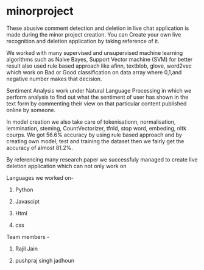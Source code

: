 # minorproject

These abusive comment detection and deletion in live chat application is made during the minor project creation. You can Create your own live recognition and deletion application 
by taking reference of it. 

We worked with many supervised and unsupervised machine learning algorithms such as Naive Bayes, Support Vector machine (SVM) for better result also used rule based approach like 
afinn, textblob, glove, word2vec which work on Bad or Good classification on data array where 0,1,and negative number makes that decision.

Sentiment Analysis work under Natural Language Processing in which we perform analysis to find out what the sentiment of user has shown in the text form by commenting their view 
on that particular content published online by someone.

In model creation we also take care of tokenisationn, normalisation, lemmination, steming, CountVectorizer, tfnld, stop word, embeding, nltk courps. We got 56.6% accuracy by using rule based approach and by creating own model, test and training the dataset then we fairly get the accuracy of almost 81.2%.

By referencing many research paper we successfuly managed to create live deletion application which can not only work on 

Languages we worked on-

1. Python 

2. Javascipt 
 
3. Html 

6. css 

Team members -

1. Rajil Jain 

2. pushpraj singh jadhoun

